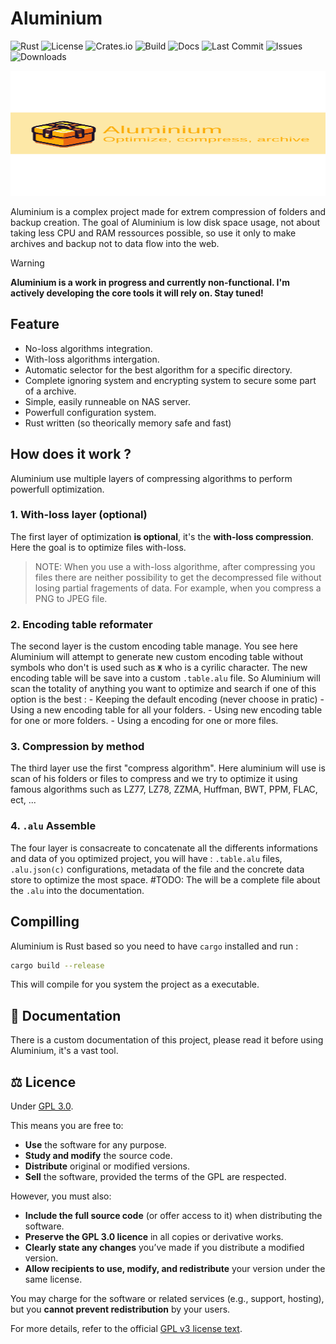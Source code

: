 # Aluminium

![Rust](https://img.shields.io/badge/rust-1.87+-orange?logo=rust&style=flat-square)
![License](https://img.shields.io/github/license/ArcadeCode/aluminium?style=flat-square)
![Crates.io](https://img.shields.io/crates/v/aluminium?style=flat-square)
![Build](https://img.shields.io/github/actions/workflow/status/ArcadeCode/aluminium/rust.yml?branch=main&style=flat-square)
![Docs](https://img.shields.io/docsrs/aluminium?style=flat-square)
![Last Commit](https://img.shields.io/github/last-commit/ArcadeCode/aluminium?style=flat-square)
![Issues](https://img.shields.io/github/issues/ArcadeCode/aluminium?style=flat-square)
![Downloads](https://img.shields.io/crates/d/aluminium?style=flat-square)

<p align="center">
  <img src="assets/banner.svg" alt="Aluminium Logo" width="100%" height="200"/>
</p>

Aluminium is a complex project made for extrem compression of folders and backup creation. The goal of Aluminium is low disk space usage, not about taking less CPU and RAM ressources possible, so use it only to make archives and backup not to data flow into the web.


> [!WARNING]
> **Aluminium is a work in progress and currently non-functional. I'm actively developing the core tools it will rely on. Stay tuned!**

## Feature
- No-loss algorithms integration.
- With-loss algorithms intergation.
- Automatic selector for the best algorithm for a specific directory.
- Complete ignoring system and encrypting system to secure some part of a archive.
- Simple, easily runneable on NAS server.
- Powerfull configuration system.
- Rust written (so theorically memory safe and fast)

## How does it work ?
Aluminium use multiple layers of compressing algorithms to perform powerfull optimization.

### 1. With-loss layer (optional)
The first layer of optimization **is optional**, it's the **with-loss compression**. Here the goal is to optimize files with-loss.
> NOTE: When you use a with-loss algorithme, after compressing you files there are neither possibility to get the decompressed file without losing partial fragements of data. For example, when you compress a PNG to JPEG file.

### 2. Encoding table reformater
The second layer is the custom encoding table manage. You see here Aluminium will attempt to generate new custom encoding table without symbols who don't is used such as `Ж` who is a cyrilic character. The new encoding table will be save into a custom `.table.alu` file. So Aluminium will scan the totality of anything you want to optimize and search if one of this option is the best :
    - Keeping the default encoding (never choose in pratic)
    - Using a new encoding table for all your folders.
    - Using new encoding table for one or more folders.
    - Using a encoding for one or more files.

### 3. Compression by method   
The third layer use the first "compress algorithm". Here aluminium will use is scan of his folders or files to compress and we try to optimize it using famous algorithms such as LZ77, LZ78, ZZMA, Huffman, BWT, PPM, FLAC, ect, ...

### 4. `.alu` Assemble
The four layer is consacreate to concatenate all the differents informations and data of you optimized project, you will have : `.table.alu` files, `.alu.json(c)` configurations, metadata of the file and the concrete data store to optimize the most space. #TODO: The will be a complete file about the `.alu` into the documentation.

## Compilling
Aluminium is Rust based so you need to have `cargo` installed and run :
```bash
cargo build --release
```
This will compile for you system the project as a executable.

## 📘 Documentation
There is a custom documentation of this project, please read it before using Aluminium, it's a vast tool.

## ⚖️ Licence
Under [GPL 3.0](./licence.md).

This means you are free to:
- **Use** the software for any purpose.
- **Study and modify** the source code.
- **Distribute** original or modified versions.
- **Sell** the software, provided the terms of the GPL are respected.

However, you must also:
- **Include the full source code** (or offer access to it) when distributing the software.
- **Preserve the GPL 3.0 licence** in all copies or derivative works.
- **Clearly state any changes** you’ve made if you distribute a modified version.
- **Allow recipients to use, modify, and redistribute** your version under the same license.

You may charge for the software or related services (e.g., support, hosting), but you **cannot prevent redistribution** by your users.

For more details, refer to the official [GPL v3 license text](./licence.md).